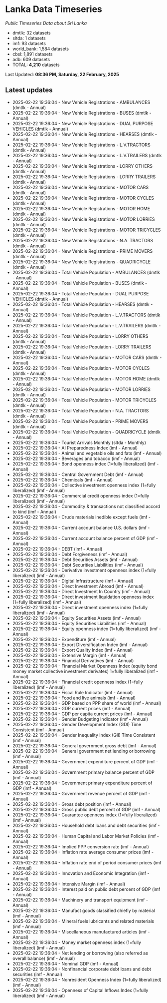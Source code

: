 # Lanka Data Timeseries
*Public Timeseries Data about Sri Lanka*

* dmtlk: 32 datasets
* sltda: 1 datasets
* imf: 93 datasets
* world_bank: 1,584 datasets
* cbsl: 1,891 datasets
* adb: 609 datasets
* TOTAL: **4,210** datasets

Last Updated: **08:36 PM, Saturday, 22 February, 2025**

## Latest updates

* 2025-02-22 19:36:04 - New Vehicle Registrations - AMBULANCES (dmtlk - Annual)
* 2025-02-22 19:36:04 - New Vehicle Registrations - BUSES (dmtlk - Annual)
* 2025-02-22 19:36:04 - New Vehicle Registrations - DUAL PURPOSE VEHICLES (dmtlk - Annual)
* 2025-02-22 19:36:04 - New Vehicle Registrations - HEARSES (dmtlk - Annual)
* 2025-02-22 19:36:04 - New Vehicle Registrations - L.V.TRACTORS (dmtlk - Annual)
* 2025-02-22 19:36:04 - New Vehicle Registrations - L.V.TRAILERS (dmtlk - Annual)
* 2025-02-22 19:36:04 - New Vehicle Registrations - LORRY OTHERS (dmtlk - Annual)
* 2025-02-22 19:36:04 - New Vehicle Registrations - LORRY TRAILERS (dmtlk - Annual)
* 2025-02-22 19:36:04 - New Vehicle Registrations - MOTOR CARS (dmtlk - Annual)
* 2025-02-22 19:36:04 - New Vehicle Registrations - MOTOR CYCLES (dmtlk - Annual)
* 2025-02-22 19:36:04 - New Vehicle Registrations - MOTOR HOME (dmtlk - Annual)
* 2025-02-22 19:36:04 - New Vehicle Registrations - MOTOR LORRIES (dmtlk - Annual)
* 2025-02-22 19:36:04 - New Vehicle Registrations - MOTOR TRICYCLES (dmtlk - Annual)
* 2025-02-22 19:36:04 - New Vehicle Registrations - N.A. TRACTORS (dmtlk - Annual)
* 2025-02-22 19:36:04 - New Vehicle Registrations - PRIME MOVERS (dmtlk - Annual)
* 2025-02-22 19:36:04 - New Vehicle Registrations - QUADRICYCLE (dmtlk - Annual)
* 2025-02-22 19:36:04 - Total Vehicle Population - AMBULANCES (dmtlk - Annual)
* 2025-02-22 19:36:04 - Total Vehicle Population - BUSES (dmtlk - Annual)
* 2025-02-22 19:36:04 - Total Vehicle Population - DUAL PURPOSE VEHICLES (dmtlk - Annual)
* 2025-02-22 19:36:04 - Total Vehicle Population - HEARSES (dmtlk - Annual)
* 2025-02-22 19:36:04 - Total Vehicle Population - L.V.TRACTORS (dmtlk - Annual)
* 2025-02-22 19:36:04 - Total Vehicle Population - L.V.TRAILERS (dmtlk - Annual)
* 2025-02-22 19:36:04 - Total Vehicle Population - LORRY OTHERS (dmtlk - Annual)
* 2025-02-22 19:36:04 - Total Vehicle Population - LORRY TRAILERS (dmtlk - Annual)
* 2025-02-22 19:36:04 - Total Vehicle Population - MOTOR CARS (dmtlk - Annual)
* 2025-02-22 19:36:04 - Total Vehicle Population - MOTOR CYCLES (dmtlk - Annual)
* 2025-02-22 19:36:04 - Total Vehicle Population - MOTOR HOME (dmtlk - Annual)
* 2025-02-22 19:36:04 - Total Vehicle Population - MOTOR LORRIES (dmtlk - Annual)
* 2025-02-22 19:36:04 - Total Vehicle Population - MOTOR TRICYCLES (dmtlk - Annual)
* 2025-02-22 19:36:04 - Total Vehicle Population - N.A. TRACTORS (dmtlk - Annual)
* 2025-02-22 19:36:04 - Total Vehicle Population - PRIME MOVERS (dmtlk - Annual)
* 2025-02-22 19:36:04 - Total Vehicle Population - QUADRICYCLE (dmtlk - Annual)
* 2025-02-22 19:36:04 - Tourist Arrivals Monthly (sltda - Monthly)
* 2025-02-22 19:36:04 - AI Preparedness Index (imf - Annual)
* 2025-02-22 19:36:04 - Animal and vegetable oils and fats (imf - Annual)
* 2025-02-22 19:36:04 - Beverages and tobacco (imf - Annual)
* 2025-02-22 19:36:04 - Bond openness index (1=fully liberalized) (imf - Annual)
* 2025-02-22 19:36:04 - Central Government Debt (imf - Annual)
* 2025-02-22 19:36:04 - Chemicals (imf - Annual)
* 2025-02-22 19:36:04 - Collective investment openness index (1=fully liberalized) (imf - Annual)
* 2025-02-22 19:36:04 - Commercial credit openness index (1=fully liberalized) (imf - Annual)
* 2025-02-22 19:36:04 - Commodity & transactions not classified accord to kind (imf - Annual)
* 2025-02-22 19:36:04 - Crude materials inedible except fuels (imf - Annual)
* 2025-02-22 19:36:04 - Current account balance U.S. dollars (imf - Annual)
* 2025-02-22 19:36:04 - Current account balance percent of GDP (imf - Annual)
* 2025-02-22 19:36:04 - DEBT (imf - Annual)
* 2025-02-22 19:36:04 - Debt Forgiveness (imf - Annual)
* 2025-02-22 19:36:04 - Debt Securities Assets (imf - Annual)
* 2025-02-22 19:36:04 - Debt Securities Liabilities (imf - Annual)
* 2025-02-22 19:36:04 - Derivative investment openness index (1=fully liberalized) (imf - Annual)
* 2025-02-22 19:36:04 - Digital Infrastructure (imf - Annual)
* 2025-02-22 19:36:04 - Direct Investment Abroad (imf - Annual)
* 2025-02-22 19:36:04 - Direct Investment In Country (imf - Annual)
* 2025-02-22 19:36:04 - Direct investment liquidation openness index (1=fully liberalized) (imf - Annual)
* 2025-02-22 19:36:04 - Direct investment openness index (1=fully liberalized) (imf - Annual)
* 2025-02-22 19:36:04 - Equity Securities Assets (imf - Annual)
* 2025-02-22 19:36:04 - Equity Securities Liabilities (imf - Annual)
* 2025-02-22 19:36:04 - Equity openness index (1=fully liberalized) (imf - Annual)
* 2025-02-22 19:36:04 - Expenditure (imf - Annual)
* 2025-02-22 19:36:04 - Export Diversification Index (imf - Annual)
* 2025-02-22 19:36:04 - Export Quality Index (imf - Annual)
* 2025-02-22 19:36:04 - Extensive Margin (imf - Annual)
* 2025-02-22 19:36:04 - Financial Derivatives (imf - Annual)
* 2025-02-22 19:36:04 - Financial Market Openness Index (equity bond money market collective investment derivates) 1=fully liberalized (imf - Annual)
* 2025-02-22 19:36:04 - Financial credit openness index (1=fully liberalized) (imf - Annual)
* 2025-02-22 19:36:04 - Fiscal Rule Indicator (imf - Annual)
* 2025-02-22 19:36:04 - Food and live animals (imf - Annual)
* 2025-02-22 19:36:04 - GDP based on PPP share of world (imf - Annual)
* 2025-02-22 19:36:04 - GDP current prices (imf - Annual)
* 2025-02-22 19:36:04 - GDP per capita current prices (imf - Annual)
* 2025-02-22 19:36:04 - Gender Budgeting Indicator (imf - Annual)
* 2025-02-22 19:36:04 - Gender Development Index (GDI) Time Consistent (imf - Annual)
* 2025-02-22 19:36:04 - Gender Inequality Index (GII) Time Consistent (imf - Annual)
* 2025-02-22 19:36:04 - General government gross debt (imf - Annual)
* 2025-02-22 19:36:04 - General government net lending or borrowing (imf - Annual)
* 2025-02-22 19:36:04 - Government expenditure percent of GDP (imf - Annual)
* 2025-02-22 19:36:04 - Government primary balance percent of GDP (imf - Annual)
* 2025-02-22 19:36:04 - Government primary expenditure percent of GDP (imf - Annual)
* 2025-02-22 19:36:04 - Government revenue percent of GDP (imf - Annual)
* 2025-02-22 19:36:04 - Gross debt position (imf - Annual)
* 2025-02-22 19:36:04 - Gross public debt percent of GDP (imf - Annual)
* 2025-02-22 19:36:04 - Guarantee openness index (1=fully liberalized) (imf - Annual)
* 2025-02-22 19:36:04 - Household debt loans and debt securities (imf - Annual)
* 2025-02-22 19:36:04 - Human Capital and Labor Market Policies (imf - Annual)
* 2025-02-22 19:36:04 - Implied PPP conversion rate (imf - Annual)
* 2025-02-22 19:36:04 - Inflation rate average consumer prices (imf - Annual)
* 2025-02-22 19:36:04 - Inflation rate end of period consumer prices (imf - Annual)
* 2025-02-22 19:36:04 - Innovation and Economic Integration (imf - Annual)
* 2025-02-22 19:36:04 - Intensive Margin (imf - Annual)
* 2025-02-22 19:36:04 - Interest paid on public debt percent of GDP (imf - Annual)
* 2025-02-22 19:36:04 - Machinery and transport equipment (imf - Annual)
* 2025-02-22 19:36:04 - Manufact goods classified chiefly by material (imf - Annual)
* 2025-02-22 19:36:04 - Mineral fuels lubricants and related materials (imf - Annual)
* 2025-02-22 19:36:04 - Miscellaneous manufactured articles (imf - Annual)
* 2025-02-22 19:36:04 - Money market openness index (1=fully liberalized) (imf - Annual)
* 2025-02-22 19:36:04 - Net lending or borrowing (also referred as overall balance) (imf - Annual)
* 2025-02-22 19:36:04 - Nominal GDP (imf - Annual)
* 2025-02-22 19:36:04 - Nonfinancial corporate debt loans and debt securities (imf - Annual)
* 2025-02-22 19:36:04 - Nonresident Openness Index (1=fully liberalized) (imf - Annual)
* 2025-02-22 19:36:04 - Openness of Capital Inflows Index (1=fully liberalized) (imf - Annual)